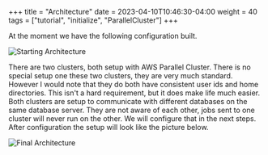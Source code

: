 +++
title = "Architecture"
date = 2023-04-10T10:46:30-04:00
weight = 40
tags = ["tutorial", "initialize", "ParallelCluster"]
+++

At the moment we have the following configuration built.

![Starting Architecture](/images/federation-and-cache/as-deployed.png)

There are two clusters, both setup with AWS Parallel Cluster. There is no special setup one these two clusters, they are very much standard. However I would note that they do both have consistent user ids and home directories. This isn't a hard requirement, but it does make life much easier. Both clusters are setup to communicate with different databases on the same database server. They are not aware of each other, jobs sent to one cluster will never run on the other. We will configure that in the next steps. After configuration the setup will look like the picture below.

![Final Architecture](/images/federation-and-cache/final-architecture.png)


